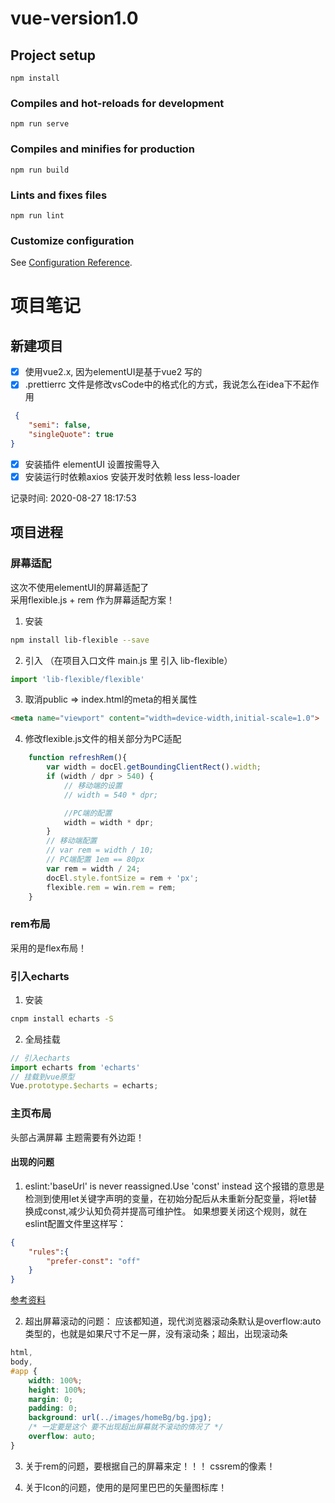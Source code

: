 # vue-version1.0

## Project setup
```
npm install
```

### Compiles and hot-reloads for development
```
npm run serve
```

### Compiles and minifies for production
```
npm run build
```

### Lints and fixes files
```
npm run lint
```

### Customize configuration
See [Configuration Reference](https://cli.vuejs.org/config/).

# 项目笔记

## 新建项目

- [x] 使用vue2.x, 因为elementUI是基于vue2 写的
- [x] .prettierrc 文件是修改vsCode中的格式化的方式，我说怎么在idea下不起作用
```json
 {
    "semi": false,
    "singleQuote": true
}
```
- [x] 安装插件 elementUI 设置按需导入
- [x] 安装运行时依赖axios 安装开发时依赖 less less-loader

记录时间: 2020-08-27 18:17:53

## 项目进程

### 屏幕适配
这次不使用elementUI的屏幕适配了  
采用flexible.js + rem 作为屏幕适配方案！

1. 安装
```bash
npm install lib-flexible --save
```
2. 引入
（在项目入口文件 main.js 里 引入 lib-flexible） 
```js
import 'lib-flexible/flexible'
```
3. 取消public => index.html的meta的相关属性
```html
<meta name="viewport" content="width=device-width,initial-scale=1.0">
```
4. 修改flexible.js文件的相关部分为PC适配
```js
    function refreshRem(){
        var width = docEl.getBoundingClientRect().width;
        if (width / dpr > 540) {
            // 移动端的设置
            // width = 540 * dpr;

            //PC端的配置
            width = width * dpr;
        }
        // 移动端配置
        // var rem = width / 10;
        // PC端配置 1em == 80px
        var rem = width / 24;
        docEl.style.fontSize = rem + 'px';
        flexible.rem = win.rem = rem;
    }
```

### rem布局

采用的是flex布局！

### 引入echarts 

1. 安装
```bash
cnpm install echarts -S
```
2. 全局挂载
```js
// 引入echarts
import echarts from 'echarts'
// 挂载到vue原型
Vue.prototype.$echarts = echarts;
```

### 主页布局

头部占满屏幕
主题需要有外边距！

#### 出现的问题

1. eslint:'baseUrl' is never reassigned.Use 'const' instead
这个报错的意思是检测到使用let关键字声明的变量，在初始分配后从未重新分配变量，将let替换成const,减少认知负荷并提高可维护性。 如果想要关闭这个规则，就在eslint配置文件里这样写：
```json
{
    "rules":{
        "prefer-const": "off"
    }
}
```
[参考资料](https://juejin.im/post/6844904169229254664)

2. 超出屏幕滚动的问题：
应该都知道，现代浏览器滚动条默认是overflow:auto类型的，也就是如果尺寸不足一屏，没有滚动条；超出，出现滚动条
```css
html,
body,
#app {
    width: 100%;
    height: 100%;
    margin: 0;
    padding: 0;
    background: url(../images/homeBg/bg.jpg);
    /* 一定要是这个 要不出现超出屏幕就不滚动的情况了 */
    overflow: auto;
}
```
3. 关于rem的问题，要根据自己的屏幕来定！！！ cssrem的像素！

4. 关于Icon的问题，使用的是阿里巴巴的矢量图标库！